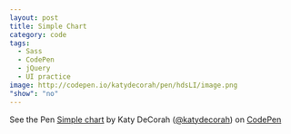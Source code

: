 ```yaml
---
layout: post
title: Simple Chart
category: code
tags: 
  - Sass
  - CodePen
  - jQuery
  - UI practice
image: http://codepen.io/katydecorah/pen/hdsLI/image.png
"show": "no"
---
```


<p data-height="700" data-theme-id="97" data-slug-hash="hungF" data-user="katydecorah" data-default-tab="result" class='codepen'>See the Pen <a href='http://codepen.io/katydecorah/pen/hungF'>Simple chart</a> by Katy DeCorah (<a href='http://codepen.io/katydecorah'>@katydecorah</a>) on <a href='http://codepen.io'>CodePen</a></p>
